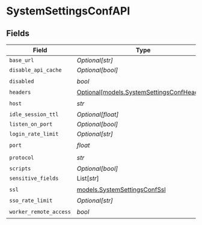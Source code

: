 # SystemSettingsConfAPI


## Fields

| Field                                                                                | Type                                                                                 | Required                                                                             | Description                                                                          |
| ------------------------------------------------------------------------------------ | ------------------------------------------------------------------------------------ | ------------------------------------------------------------------------------------ | ------------------------------------------------------------------------------------ |
| `base_url`                                                                           | *Optional[str]*                                                                      | :heavy_minus_sign:                                                                   | N/A                                                                                  |
| `disable_api_cache`                                                                  | *Optional[bool]*                                                                     | :heavy_minus_sign:                                                                   | N/A                                                                                  |
| `disabled`                                                                           | *bool*                                                                               | :heavy_check_mark:                                                                   | N/A                                                                                  |
| `headers`                                                                            | [Optional[models.SystemSettingsConfHeaders]](../models/systemsettingsconfheaders.md) | :heavy_minus_sign:                                                                   | N/A                                                                                  |
| `host`                                                                               | *str*                                                                                | :heavy_check_mark:                                                                   | N/A                                                                                  |
| `idle_session_ttl`                                                                   | *Optional[float]*                                                                    | :heavy_minus_sign:                                                                   | N/A                                                                                  |
| `listen_on_port`                                                                     | *Optional[bool]*                                                                     | :heavy_minus_sign:                                                                   | N/A                                                                                  |
| `login_rate_limit`                                                                   | *Optional[str]*                                                                      | :heavy_minus_sign:                                                                   | N/A                                                                                  |
| `port`                                                                               | *float*                                                                              | :heavy_check_mark:                                                                   | N/A                                                                                  |
| `protocol`                                                                           | *str*                                                                                | :heavy_check_mark:                                                                   | N/A                                                                                  |
| `scripts`                                                                            | *Optional[bool]*                                                                     | :heavy_minus_sign:                                                                   | N/A                                                                                  |
| `sensitive_fields`                                                                   | List[*str*]                                                                          | :heavy_minus_sign:                                                                   | N/A                                                                                  |
| `ssl`                                                                                | [models.SystemSettingsConfSsl](../models/systemsettingsconfssl.md)                   | :heavy_check_mark:                                                                   | N/A                                                                                  |
| `sso_rate_limit`                                                                     | *Optional[str]*                                                                      | :heavy_minus_sign:                                                                   | N/A                                                                                  |
| `worker_remote_access`                                                               | *bool*                                                                               | :heavy_check_mark:                                                                   | N/A                                                                                  |